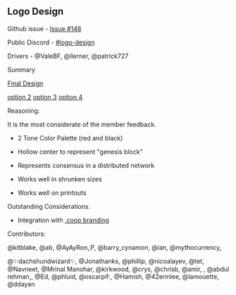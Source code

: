 ## Logo Design

Github issue - [Issue #148](https://github.com/rchain/Members/issues/148)

Public Discord - [#logo-design](https://discord.gg/fvY8qhx)

Drivers - @ValeBF, @llerner, @patrick727

Summary

[Final Design](https://drive.google.com/file/d/1HH5ClD_t7fGAaQ2LO-I52SDclS_hABJk/view)

[option 2](https://drive.google.com/open?id=1PgWzDl0VBc1I_hGT5VQNIkqtmmiNElJs)
[option 3](https://drive.google.com/open?id=1A8G27JGHXsRxTSGfgUKdv_2gQDIDnGKj)
[option 4](https://drive.google.com/open?id=1TnV_6UYHrK4HpI1iPDkNcYZ5WG2HCqFs)

Reasoning:

It is the most considerate of the member feedback.

-   2 Tone Color Palette (red and black)

-   Hollow center to represent "genesis block"

-   Represents consensus in a distributed network

-   Works well in shrunken sizes

-   Works well on printouts

Outstanding Considerations.

-   Integration with [.coop branding](http://www.domains.coop/media/21841/marque_guidelines_en.pdf)

Contributors:

@kitblake, @ab, @AyAyRon_P, @barry_cynamon, @ian, @mythocurrency,

@✨dachshundwizard✨, @Jonathanks, @phillip, @nicoalayev, @tet, @Navneet, @Mrinal Manohar, @kirkwood, @crys, @chrisb, @amir, , @abdul rehman,, @Ed, @phluid, @oscarpif:, @Hamish, @42erinlee, @lamouette, @ddayan
